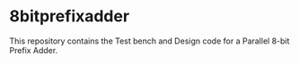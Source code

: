 # 8bitprefixadder
This repository contains the Test bench and Design code for a Parallel 8-bit Prefix Adder.

